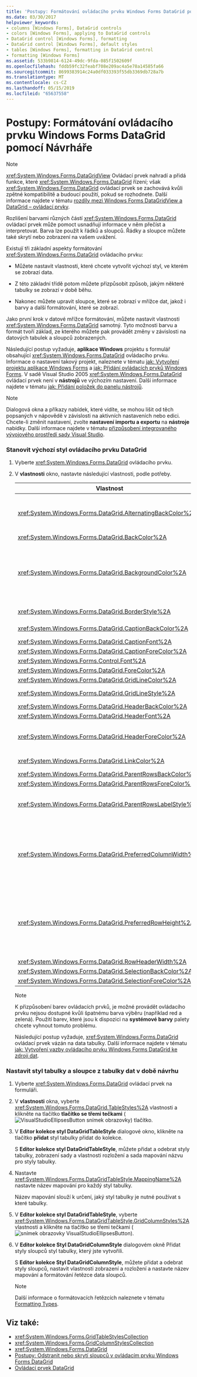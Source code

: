 ```yaml
---
title: 'Postupy: Formátování ovládacího prvku Windows Forms DataGrid pomocí Návrháře'
ms.date: 03/30/2017
helpviewer_keywords:
- columns [Windows Forms], DataGrid controls
- colors [Windows Forms], applying to DataGrid controls
- DataGrid control [Windows Forms], formatting
- DataGrid control [Windows Forms], default styles
- tables [Windows Forms], formatting in DataGrid control
- formatting [Windows Forms]
ms.assetid: 533b9814-6124-49dc-9fda-085f1502609f
ms.openlocfilehash: fddb59fc32feabf708e209ac4a5e78a14585fa66
ms.sourcegitcommit: 8699383914c24a0df033393f55db3369db728a7b
ms.translationtype: MT
ms.contentlocale: cs-CZ
ms.lasthandoff: 05/15/2019
ms.locfileid: "65637558"
---
```

# <a name="how-to-format-the-windows-forms-datagrid-control-using-the-designer"></a>Postupy: Formátování ovládacího prvku Windows Forms DataGrid pomocí Návrháře

> [!NOTE]
>  <xref:System.Windows.Forms.DataGridView> Ovládací prvek nahradí a přidá funkce, které <xref:System.Windows.Forms.DataGrid> řízení; však <xref:System.Windows.Forms.DataGrid> ovládací prvek se zachovává kvůli zpětné kompatibilitě a budoucí použití, pokud se rozhodnete. Další informace najdete v tématu [rozdíly mezi Windows Forms DataGridView a DataGrid – ovládací prvky](differences-between-the-windows-forms-datagridview-and-datagrid-controls.md).  
  
 Rozlišení barvami různých částí <xref:System.Windows.Forms.DataGrid> ovládací prvek může pomoct usnadňují informace v něm přečíst a interpretovat. Barva lze použít k řádků a sloupců. Řádky a sloupce můžete také skrytí nebo zobrazení na vašem uvážení.  
  
 Existují tři základní aspekty formátování <xref:System.Windows.Forms.DataGrid> ovládacího prvku:  
  
- Můžete nastavit vlastnosti, které chcete vytvořit výchozí styl, ve kterém se zobrazí data.  
  
- Z této základní třídě potom můžete přizpůsobit způsob, jakým některé tabulky se zobrazí v době běhu.  
  
- Nakonec můžete upravit sloupce, které se zobrazí v mřížce dat, jakož i barvy a další formátování, které se zobrazí.  
  
 Jako první krok v datové mřížce formátování, můžete nastavit vlastnosti <xref:System.Windows.Forms.DataGrid> samotný. Tyto možnosti barvu a formát tvoří základ, ze kterého můžete pak provádět změny v závislosti na datových tabulek a sloupců zobrazených.  
  
 Následující postup vyžaduje, **aplikace Windows** projektu s formulář obsahující <xref:System.Windows.Forms.DataGrid> ovládacího prvku. Informace o nastavení takový projekt, naleznete v tématu [jak: Vytvoření projektu aplikace Windows Forms](/visualstudio/ide/step-1-create-a-windows-forms-application-project) a [jak: Přidání ovládacích prvků Windows Forms](how-to-add-controls-to-windows-forms.md). V sadě Visual Studio 2005 <xref:System.Windows.Forms.DataGrid> ovládací prvek není v **nástrojů** ve výchozím nastavení. Další informace najdete v tématu [jak: Přidání položek do panelu nástrojů](https://docs.microsoft.com/previous-versions/visualstudio/visual-studio-2010/ms165355(v=vs.100)).  
  
> [!NOTE]
>  Dialogová okna a příkazy nabídek, které vidíte, se mohou lišit od těch popsaných v nápovědě v závislosti na aktivních nastaveních nebo edici. Chcete-li změnit nastavení, zvolte **nastavení importu a exportu** na **nástroje** nabídky. Další informace najdete v tématu [přizpůsobení integrovaného vývojového prostředí sady Visual Studio](/visualstudio/ide/personalizing-the-visual-studio-ide).  
  
### <a name="to-establish-a-default-style-for-the-datagrid-control"></a>Stanovit výchozí styl ovládacího prvku DataGrid  
  
1. Vyberte <xref:System.Windows.Forms.DataGrid> ovládacího prvku.  
  
2. V **vlastnosti** okno, nastavte následující vlastnosti, podle potřeby.  
  
    |Vlastnost|Popis|  
    |--------------|-----------------|  
    |<xref:System.Windows.Forms.DataGrid.AlternatingBackColor%2A>|`BackColor` Vlastnost určuje barvu sudých řádků mřížky. Při nastavení <xref:System.Windows.Forms.DataGrid.AlternatingBackColor%2A> na jinou barvu, každý řádek je nastavena na tuto novou barvu (řádky 1, 3, 5 a tak dále).|  
    |<xref:System.Windows.Forms.DataGrid.BackColor%2A>|Barva pozadí sudých řádků mřížky (řádky, 0, 2, 4, 6 a tak dále).|  
    |<xref:System.Windows.Forms.DataGrid.BackgroundColor%2A>|Vzhledem k tomu <xref:System.Windows.Forms.DataGrid.BackColor%2A> a <xref:System.Windows.Forms.DataGrid.AlternatingBackColor%2A> vlastnosti určuje barvu řádků v mřížce <xref:System.Windows.Forms.DataGrid.BackgroundColor%2A> vlastnost určuje barvu z oblasti mimo řádek oblast, která je viditelná pouze když mřížky je přesunut do dolní části oblasti nebo pokud pouze několik řádků obsažené v mřížce.|  
    |<xref:System.Windows.Forms.DataGrid.BorderStyle%2A>|Styl ohraničení mřížky, jeden z <xref:System.Windows.Forms.BorderStyle> hodnot výčtu.|  
    |<xref:System.Windows.Forms.DataGrid.CaptionBackColor%2A>|Barva pozadí titulek okna mřížky, které se zobrazí okamžitě nad mřížkou.|  
    |<xref:System.Windows.Forms.DataGrid.CaptionFont%2A>|Písmo záhlaví v horní části stránky mřížky.|  
    |<xref:System.Windows.Forms.DataGrid.CaptionForeColor%2A>|Barva pozadí titulek okna mřížky.|  
    |<xref:System.Windows.Forms.Control.Font%2A>|Písmo použité k zobrazení textu v mřížce.|  
    |<xref:System.Windows.Forms.DataGrid.ForeColor%2A>|Barva písma, zobrazí data v řádcích datové mřížce.|  
    |<xref:System.Windows.Forms.DataGrid.GridLineColor%2A>|Barva čar mřížky dat mřížky.|  
    |<xref:System.Windows.Forms.DataGrid.GridLineStyle%2A>|Styl čar oddělujících buňky ovládacího prvku mřížky, jeden z <xref:System.Windows.Forms.DataGridLineStyle> hodnot výčtu.|  
    |<xref:System.Windows.Forms.DataGrid.HeaderBackColor%2A>|Barva pozadí záhlaví řádků a sloupců.|  
    |<xref:System.Windows.Forms.DataGrid.HeaderFont%2A>|Písmo použité pro záhlaví sloupců.|  
    |<xref:System.Windows.Forms.DataGrid.HeaderForeColor%2A>|Barva popředí záhlaví sloupců mřížky, včetně textu záhlaví sloupce a znaménko plus (+) a znaménko minus (-) glyfy, které rozbalovat a sbalovat řádků při více související tabulky se zobrazí.|  
    |<xref:System.Windows.Forms.DataGrid.LinkColor%2A>|Barva textu na odkazy v datové mřížce, včetně odkazů na podřízené tabulky, název relace a tak dále.|  
    |<xref:System.Windows.Forms.DataGrid.ParentRowsBackColor%2A>|V podřízené tabulce je to barvu pozadí nadřazených řádků.|  
    |<xref:System.Windows.Forms.DataGrid.ParentRowsForeColor%2A>|V podřízené tabulce je to barvu popředí nadřazených řádků.|  
    |<xref:System.Windows.Forms.DataGrid.ParentRowsLabelStyle%2A>|Určuje, zda názvy tabulek a sloupců se zobrazí v řádku nadřazené prostřednictvím <xref:System.Windows.Forms.DataGridParentRowsLabelStyle> výčtu.|  
    |<xref:System.Windows.Forms.DataGrid.PreferredColumnWidth%2A>|Výchozí šířku (v pixelech) sloupce v mřížce. Tuto vlastnost nastavte před resetováním <xref:System.Windows.Forms.DataGrid.DataSource%2A> a <xref:System.Windows.Forms.DataGrid.DataMember%2A> vlastnosti (buď samostatně, nebo prostřednictvím <xref:System.Windows.Forms.DataGrid.SetDataBinding%2A> metoda), nebo vlastnost nebude mít žádný efekt.<br /><br /> Vlastnost nelze nastavit na hodnotu menší než 0.|  
    |<xref:System.Windows.Forms.DataGrid.PreferredRowHeight%2A>|Výška řádku řádků v mřížce (v pixelech). Tuto vlastnost nastavte před resetováním <xref:System.Windows.Forms.DataGrid.DataSource%2A> a <xref:System.Windows.Forms.DataGrid.DataMember%2A> vlastnosti (buď samostatně, nebo prostřednictvím <xref:System.Windows.Forms.DataGrid.SetDataBinding%2A> metoda), nebo vlastnost nebude mít žádný efekt.<br /><br /> Vlastnost nelze nastavit na hodnotu menší než 0.|  
    |<xref:System.Windows.Forms.DataGrid.RowHeaderWidth%2A>|Šířka záhlaví řádků mřížky.|  
    |<xref:System.Windows.Forms.DataGrid.SelectionBackColor%2A>|Při výběru řádku nebo buňky, to je barvu pozadí.|  
    |<xref:System.Windows.Forms.DataGrid.SelectionForeColor%2A>|Při výběru řádku nebo buňky, to je barvu popředí.|  
  
    > [!NOTE]
    >  K přizpůsobení barev ovládacích prvků, je možné provádět ovládacího prvku nejsou dostupné kvůli špatnému barva výběru (například red a zelená). Použití barev, které jsou k dispozici na **systémové barvy** palety chcete vyhnout tomuto problému.

     Následující postup vyžaduje, <xref:System.Windows.Forms.DataGrid> ovládací prvek vázán na data tabulky. Další informace najdete v tématu [jak: Vytvoření vazby ovládacího prvku Windows Forms DataGrid ke zdroji dat](how-to-bind-the-windows-forms-datagrid-control-to-a-data-source.md).

### <a name="to-set-the-table-and-column-style-of-a-data-table-at-design-time"></a>Nastavit styl tabulky a sloupce z tabulky dat v době návrhu

1. Vyberte <xref:System.Windows.Forms.DataGrid> ovládací prvek na formuláři.

2. V **vlastnosti** okna, vyberte <xref:System.Windows.Forms.DataGrid.TableStyles%2A> vlastnosti a klikněte na tlačítko **tlačítko se třemi tečkami** (![VisualStudioEllipsesButton snímek obrazovky](../media/vbellipsesbutton.png " vbEllipsesButton")) tlačítko.

3. V **Editor kolekce styl DataGridTableStyle** dialogové okno, klikněte na tlačítko **přidat** styl tabulky přidat do kolekce.

     S **Editor kolekce styl DataGridTableStyle**, můžete přidat a odebrat styly tabulky, zobrazení sady a vlastnosti rozložení a sada mapování názvu pro styly tabulky.

4. Nastavte <xref:System.Windows.Forms.DataGridTableStyle.MappingName%2A> nastavte název mapování pro každý styl tabulky.

     Název mapování slouží k určení, jaký styl tabulky je nutné používat s které tabulky.

5. V **Editor kolekce styl DataGridTableStyle**, vyberte <xref:System.Windows.Forms.DataGridTableStyle.GridColumnStyles%2A> vlastnosti a klikněte na tlačítko se třemi tečkami (![snímek obrazovky VisualStudioEllipsesButton](../media/vbellipsesbutton.png "vbEllipsesButton ")).

6. V **Editor kolekce Styl DataGridColumnStyle** dialogovém okně Přidat styly sloupců styl tabulky, který jste vytvořili.

     S **Editor kolekce Styl DataGridColumnStyle**, můžete přidat a odebrat styly sloupců, nastavit vlastnosti zobrazení a rozložení a nastavte název mapování a formátování řetězce data sloupců.

    > [!NOTE]
    >  Další informace o formátovacích řetězcích naleznete v tématu [Formatting Types](../../../standard/base-types/formatting-types.md).

## <a name="see-also"></a>Viz také:

- <xref:System.Windows.Forms.GridTableStylesCollection>
- <xref:System.Windows.Forms.GridColumnStylesCollection>
- <xref:System.Windows.Forms.DataGrid>
- [Postupy: Odstranit nebo skrytí sloupců v ovládacím prvku Windows Forms DataGrid](how-to-delete-or-hide-columns-in-the-windows-forms-datagrid-control.md)
- [Ovládací prvek DataGrid](datagrid-control-windows-forms.md)
